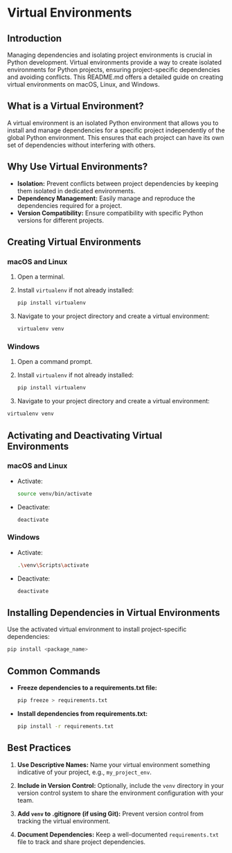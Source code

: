 # Virtual Environments

## Introduction

Managing dependencies and isolating project environments is crucial in Python development. Virtual environments provide a way to create isolated environments for Python projects, ensuring project-specific dependencies and avoiding conflicts. This README.md offers a detailed guide on creating virtual environments on macOS, Linux, and Windows.

## What is a Virtual Environment?

A virtual environment is an isolated Python environment that allows you to install and manage dependencies for a specific project independently of the global Python environment. This ensures that each project can have its own set of dependencies without interfering with others.

## Why Use Virtual Environments?

- **Isolation:** Prevent conflicts between project dependencies by keeping them isolated in dedicated environments.
- **Dependency Management:** Easily manage and reproduce the dependencies required for a project.
- **Version Compatibility:** Ensure compatibility with specific Python versions for different projects.

## Creating Virtual Environments

### macOS and Linux

1. Open a terminal.

2. Install `virtualenv` if not already installed:

    ```bash
    pip install virtualenv
    ```

3. Navigate to your project directory and create a virtual environment:

    ```bash
    virtualenv venv
    ```

### Windows

1. Open a command prompt.

2. Install `virtualenv` if not already installed:

    ```bash
    pip install virtualenv
    ```

3. Navigate to your project directory and create a virtual environment:

```bash
virtualenv venv
```

## Activating and Deactivating Virtual Environments

### macOS and Linux

- Activate:

    ```bash
    source venv/bin/activate
    ```

- Deactivate:

    ```bash
    deactivate
    ```

### Windows

- Activate:

    ```bash
    .\venv\Scripts\activate
    ```

- Deactivate:

    ```bash
    deactivate
    ```

## Installing Dependencies in Virtual Environments

Use the activated virtual environment to install project-specific dependencies:

```bash
pip install <package_name>
```

## Common Commands

- **Freeze dependencies to a requirements.txt file:**

    ```bash
    pip freeze > requirements.txt
    ```

- **Install dependencies from requirements.txt:**

    ```bash
    pip install -r requirements.txt
    ```

## Best Practices

1. **Use Descriptive Names:** Name your virtual environment something indicative of your project, e.g., `my_project_env`.

2. **Include in Version Control:** Optionally, include the `venv` directory in your version control system to share the environment configuration with your team.

3. **Add `venv` to .gitignore (if using Git):** Prevent version control from tracking the virtual environment.

4. **Document Dependencies:** Keep a well-documented `requirements.txt` file to track and share project dependencies.
